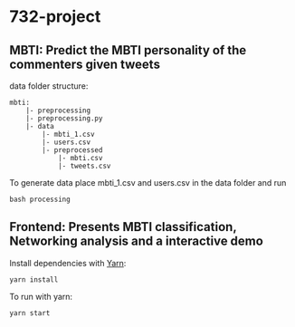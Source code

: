 # 732-project
## MBTI: Predict the MBTI personality of the commenters given tweets
data folder structure:
```
mbti:
    |- preprocessing
    |- preprocessing.py
    |- data
        |- mbti_1.csv
        |- users.csv
        |- preprocessed
            |- mbti.csv
            |- tweets.csv
```

To generate data place mbti_1.csv and users.csv in the data folder and run
```
bash processing
```


## Frontend: Presents MBTI classification, Networking analysis and a interactive demo

Install dependencies with [Yarn](https://classic.yarnpkg.com/lang/en/docs/install/):
```
yarn install
```

To run with yarn:
```
yarn start
```
